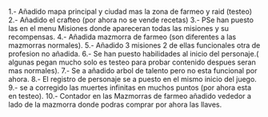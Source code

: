 1.- Añadido mapa principal y ciudad mas la zona de farmeo y raid (testeo)
2.- Añadido el crafteo (por ahora no se vende recetas)
3.- PSe han puesto las en el menu Misiones donde apareceran todas las misiones y su recompensas.
4.- Añadida mazmorra de farmeo (son diferentes a las mazmorras normales). 
5.- Añadido 3 misiones 2 de ellas funcionales otra de profesion no añadida.
6.- Se han puesto habilidades al inicio del personaje.( algunas pegan mucho solo es testeo para probar contenido despues seran mas normales).
7.- Se a añadido arbol de talento pero no esta funcional por ahora.
8.- El registro de personaje se a puesto en el mismo inicio del juego.
9.- se a corregido las muertes infinitas en muchos puntos (por ahora esta en testeo).
10.- Contador en las Mazmorras de farmeo añadido vededor a lado de la mazmorra donde podras comprar por ahora las llaves.
